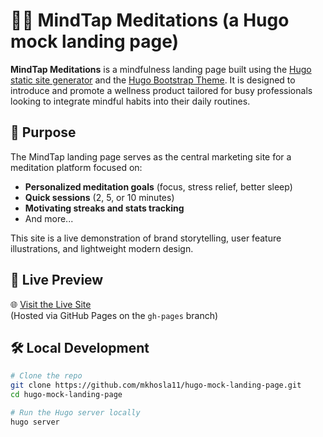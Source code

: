 # 🧘‍♀️ MindTap Meditations (a Hugo mock landing page)

**MindTap Meditations** is a mindfulness landing page built using the [Hugo static site generator](https://gohugo.io/) and the [Hugo Bootstrap Theme](https://github.com/filipecarneiro/hugo-bootstrap-theme). It is designed to introduce and promote a wellness product tailored for busy professionals looking to integrate mindful habits into their daily routines.

## 🌟 Purpose

The MindTap landing page serves as the central marketing site for a meditation platform focused on:

- **Personalized meditation goals** (focus, stress relief, better sleep)
- **Quick sessions** (2, 5, or 10 minutes)
- **Motivating streaks and stats tracking**
- And more...

This site is a live demonstration of brand storytelling, user feature illustrations, and lightweight modern design.

## 🚀 Live Preview

🌐 [Visit the Live Site](https://mkhosla11.github.io/hugo-mock-landing-page/)  
(Hosted via GitHub Pages on the `gh-pages` branch)

## 🛠 Local Development

```bash
# Clone the repo
git clone https://github.com/mkhosla11/hugo-mock-landing-page.git
cd hugo-mock-landing-page

# Run the Hugo server locally
hugo server
